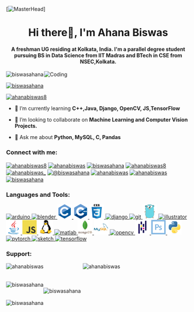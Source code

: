 [![MasterHead]()]
<h1 align="center">Hi there👋, I'm Ahana Biswas</h1>
<h4 align="center">A freshman UG residing at Kolkata, India. I'm a parallel degree student pursuing BS in Data Science from IIT Madras and BTech in CSE from NSEC,Kolkata. </h4>
<img align="right" alt="Coding" width="400" src="https://cdn.dribbble.com/users/4055494/screenshots/15215756/media/d2b66c4ca0192aa26d103448b3d1518b.gif">

<p align="left"> <img src="https://komarev.com/ghpvc/?username=biswasahana&label=Profile%20views&color=0e75b6&style=flat" alt="biswasahana" /> </p>

<p align="left"> <a href="https://github.com/ryo-ma/github-profile-trophy"><img src="https://github-profile-trophy.vercel.app/?username=biswasahana" alt="biswasahana" /></a> </p>

<p align="left"> <a href="https://twitter.com/ahanabiswas8" target="blank"><img src="https://img.shields.io/twitter/follow/ahanabiswas8?logo=twitter&style=for-the-badge" alt="ahanabiswas8" /></a> </p>

- 🌱 I’m currently learning **C++,Java, Django, OpenCV, JS,TensorFlow**

- 👯 I’m looking to collaborate on **Machine Learning and Computer Vision Projects.**

- 💬 Ask me about **Python, MySQL, C, Pandas**

<h3 align="left">Connect with me:</h3>
<p align="left">
<a href="https://twitter.com/ahanabiswas8" target="blank"><img align="center" src="https://raw.githubusercontent.com/rahuldkjain/github-profile-readme-generator/master/src/images/icons/Social/twitter.svg" alt="ahanabiswas8" height="30" width="40" /></a>
<a href="https://linkedin.com/in/ahanabiswas" target="blank"><img align="center" src="https://raw.githubusercontent.com/rahuldkjain/github-profile-readme-generator/master/src/images/icons/Social/linked-in-alt.svg" alt="ahanabiswas" height="30" width="40" /></a>
<a href="https://kaggle.com/biswasahana" target="blank"><img align="center" src="https://raw.githubusercontent.com/rahuldkjain/github-profile-readme-generator/master/src/images/icons/Social/kaggle.svg" alt="biswasahana" height="30" width="40" /></a>
<a href="https://fb.com/ahanabiswas8" target="blank"><img align="center" src="https://raw.githubusercontent.com/rahuldkjain/github-profile-readme-generator/master/src/images/icons/Social/facebook.svg" alt="ahanabiswas8" height="30" width="40" /></a>
<a href="https://instagram.com/ahanabiswas_" target="blank"><img align="center" src="https://raw.githubusercontent.com/rahuldkjain/github-profile-readme-generator/master/src/images/icons/Social/instagram.svg" alt="ahanabiswas_" height="30" width="40" /></a>
<a href="https://www.youtube.com/@biswasahana" target="blank"><img align="center" src="https://raw.githubusercontent.com/rahuldkjain/github-profile-readme-generator/master/src/images/icons/Social/youtube.svg" alt="@biswasahana" height="30" width="40" /></a>
<a href="https://www.codechef.com/users/ahanabiswas" target="blank"><img align="center" src="https://cdn.jsdelivr.net/npm/simple-icons@3.1.0/icons/codechef.svg" alt="ahanabiswas" height="30" width="40" /></a>
<a href="https://codeforces.com/profile/ahanabiswas" target="blank"><img align="center" src="https://raw.githubusercontent.com/rahuldkjain/github-profile-readme-generator/master/src/images/icons/Social/codeforces.svg" alt="ahanabiswas" height="30" width="40" /></a>
<a href="https://www.leetcode.com/biswasahana" target="blank"><img align="center" src="https://raw.githubusercontent.com/rahuldkjain/github-profile-readme-generator/master/src/images/icons/Social/leet-code.svg" alt="biswasahana" height="30" width="40" /></a>
</p>

<h3 align="left">Languages and Tools:</h3>
<p align="left"> <a href="https://www.arduino.cc/" target="_blank" rel="noreferrer"> <img src="https://cdn.worldvectorlogo.com/logos/arduino-1.svg" alt="arduino" width="40" height="40"/> </a> <a href="https://www.blender.org/" target="_blank" rel="noreferrer"> <img src="https://download.blender.org/branding/community/blender_community_badge_white.svg" alt="blender" width="40" height="40"/> </a> <a href="https://www.cprogramming.com/" target="_blank" rel="noreferrer"> <img src="https://raw.githubusercontent.com/devicons/devicon/master/icons/c/c-original.svg" alt="c" width="40" height="40"/> </a> <a href="https://www.w3schools.com/cpp/" target="_blank" rel="noreferrer"> <img src="https://raw.githubusercontent.com/devicons/devicon/master/icons/cplusplus/cplusplus-original.svg" alt="cplusplus" width="40" height="40"/> </a> <a href="https://www.w3schools.com/css/" target="_blank" rel="noreferrer"> <img src="https://raw.githubusercontent.com/devicons/devicon/master/icons/css3/css3-original-wordmark.svg" alt="css3" width="40" height="40"/> </a> <a href="https://www.djangoproject.com/" target="_blank" rel="noreferrer"> <img src="https://cdn.worldvectorlogo.com/logos/django.svg" alt="django" width="40" height="40"/> </a> <a href="https://git-scm.com/" target="_blank" rel="noreferrer"> <img src="https://www.vectorlogo.zone/logos/git-scm/git-scm-icon.svg" alt="git" width="40" height="40"/> </a> <a href="https://golang.org" target="_blank" rel="noreferrer"> <img src="https://raw.githubusercontent.com/devicons/devicon/master/icons/go/go-original.svg" alt="go" width="40" height="40"/> </a> <a href="https://www.adobe.com/in/products/illustrator.html" target="_blank" rel="noreferrer"> <img src="https://www.vectorlogo.zone/logos/adobe_illustrator/adobe_illustrator-icon.svg" alt="illustrator" width="40" height="40"/> </a> <a href="https://www.java.com" target="_blank" rel="noreferrer"> <img src="https://raw.githubusercontent.com/devicons/devicon/master/icons/java/java-original.svg" alt="java" width="40" height="40"/> </a> <a href="https://developer.mozilla.org/en-US/docs/Web/JavaScript" target="_blank" rel="noreferrer"> <img src="https://raw.githubusercontent.com/devicons/devicon/master/icons/javascript/javascript-original.svg" alt="javascript" width="40" height="40"/> </a> <a href="https://www.linux.org/" target="_blank" rel="noreferrer"> <img src="https://raw.githubusercontent.com/devicons/devicon/master/icons/linux/linux-original.svg" alt="linux" width="40" height="40"/> </a> <a href="https://www.mathworks.com/" target="_blank" rel="noreferrer"> <img src="https://upload.wikimedia.org/wikipedia/commons/2/21/Matlab_Logo.png" alt="matlab" width="40" height="40"/> </a> <a href="https://www.mongodb.com/" target="_blank" rel="noreferrer"> <img src="https://raw.githubusercontent.com/devicons/devicon/master/icons/mongodb/mongodb-original-wordmark.svg" alt="mongodb" width="40" height="40"/> </a> <a href="https://www.mysql.com/" target="_blank" rel="noreferrer"> <img src="https://raw.githubusercontent.com/devicons/devicon/master/icons/mysql/mysql-original-wordmark.svg" alt="mysql" width="40" height="40"/> </a> <a href="https://opencv.org/" target="_blank" rel="noreferrer"> <img src="https://www.vectorlogo.zone/logos/opencv/opencv-icon.svg" alt="opencv" width="40" height="40"/> </a> <a href="https://pandas.pydata.org/" target="_blank" rel="noreferrer"> <img src="https://raw.githubusercontent.com/devicons/devicon/2ae2a900d2f041da66e950e4d48052658d850630/icons/pandas/pandas-original.svg" alt="pandas" width="40" height="40"/> </a> <a href="https://www.photoshop.com/en" target="_blank" rel="noreferrer"> <img src="https://raw.githubusercontent.com/devicons/devicon/master/icons/photoshop/photoshop-line.svg" alt="photoshop" width="40" height="40"/> </a> <a href="https://www.python.org" target="_blank" rel="noreferrer"> <img src="https://raw.githubusercontent.com/devicons/devicon/master/icons/python/python-original.svg" alt="python" width="40" height="40"/> </a> <a href="https://pytorch.org/" target="_blank" rel="noreferrer"> <img src="https://www.vectorlogo.zone/logos/pytorch/pytorch-icon.svg" alt="pytorch" width="40" height="40"/> </a> <a href="https://www.sketch.com/" target="_blank" rel="noreferrer"> <img src="https://www.vectorlogo.zone/logos/sketchapp/sketchapp-icon.svg" alt="sketch" width="40" height="40"/> </a> <a href="https://www.tensorflow.org" target="_blank" rel="noreferrer"> <img src="https://www.vectorlogo.zone/logos/tensorflow/tensorflow-icon.svg" alt="tensorflow" width="40" height="40"/> </a> </p>

<h3 align="left">Support:</h3>
<p><a href="https://www.buymeacoffee.com/ahanabiswas"> <img align="left" src="https://cdn.buymeacoffee.com/buttons/v2/default-yellow.png" height="50" width="210" alt="ahanabiswas" /></a><a href="https://ko-fi.com/ahanabiswas"> <img align="left" src="https://cdn.ko-fi.com/cdn/kofi3.png?v=3" height="50" width="210" alt="ahanabiswas" /></a></p><br><br>

<p><img align="left" src="https://github-readme-stats.vercel.app/api/top-langs?username=biswasahana&show_icons=true&locale=en&layout=compact" alt="biswasahana" /></p>

<p>&nbsp;<img align="center" src="https://github-readme-stats.vercel.app/api?username=biswasahana&show_icons=true&locale=en" alt="biswasahana" /></p>

<p><img align="center" src="https://github-readme-streak-stats.herokuapp.com/?user=biswasahana&" alt="biswasahana" /></p>
